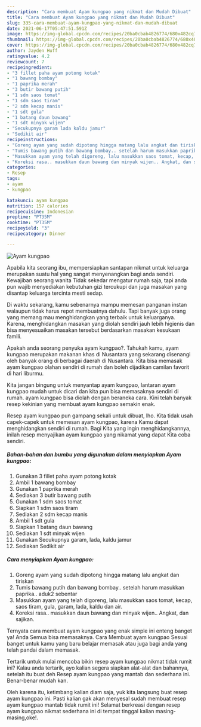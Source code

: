 ```yaml
---
description: "Cara membuat Ayam kungpao yang nikmat dan Mudah Dibuat"
title: "Cara membuat Ayam kungpao yang nikmat dan Mudah Dibuat"
slug: 335-cara-membuat-ayam-kungpao-yang-nikmat-dan-mudah-dibuat
date: 2021-06-17T05:47:51.591Z
image: https://img-global.cpcdn.com/recipes/20ba0cbab4826774/680x482cq70/ayam-kungpao-foto-resep-utama.jpg
thumbnail: https://img-global.cpcdn.com/recipes/20ba0cbab4826774/680x482cq70/ayam-kungpao-foto-resep-utama.jpg
cover: https://img-global.cpcdn.com/recipes/20ba0cbab4826774/680x482cq70/ayam-kungpao-foto-resep-utama.jpg
author: Jayden Huff
ratingvalue: 4.2
reviewcount: 7
recipeingredient:
- "3 fillet paha ayam potong kotak"
- "1 bawang bombay"
- "1 paprika merah"
- "3 butir bawang putih"
- "1 sdm saos tomat"
- "1 sdm saos tiram"
- "2 sdm kecap manis"
- "1 sdt gula"
- "1 batang daun bawang"
- "1 sdt minyak wijen"
- "Secukupnya garam lada kaldu jamur"
- "Sedikit air"
recipeinstructions:
- "Goreng ayam yang sudah dipotong hingga matang lalu angkat dan tiriskan"
- "Tumis bawang putih dan bawang bombay.. setelah harum masukkan paprika.. aduk2 sebentar"
- "Masukkan ayam yang telah digoreng, lalu masukkan saos tomat, kecap, saos tiram, gula, garam, lada, kaldu dan air."
- "Koreksi rasa.. masukkan daun bawang dan minyak wijen.. Angkat, dan sajikan."
categories:
- Resep
tags:
- ayam
- kungpao

katakunci: ayam kungpao 
nutrition: 157 calories
recipecuisine: Indonesian
preptime: "PT35M"
cooktime: "PT35M"
recipeyield: "3"
recipecategory: Dinner

---
```



![Ayam kungpao](https://img-global.cpcdn.com/recipes/20ba0cbab4826774/680x482cq70/ayam-kungpao-foto-resep-utama.jpg)

Apabila kita seorang ibu, mempersiapkan santapan nikmat untuk keluarga merupakan suatu hal yang sangat menyenangkan bagi anda sendiri. Kewajiban seorang  wanita Tidak sekedar mengatur rumah saja, tapi anda pun wajib menyediakan kebutuhan gizi tercukupi dan juga masakan yang disantap keluarga tercinta mesti sedap.

Di waktu  sekarang, kamu sebenarnya mampu memesan panganan instan walaupun tidak harus repot membuatnya dahulu. Tapi banyak juga orang yang memang mau menghidangkan yang terbaik untuk keluarganya. Karena, menghidangkan masakan yang diolah sendiri jauh lebih higienis dan bisa menyesuaikan masakan tersebut berdasarkan masakan kesukaan famili. 



Apakah anda seorang penyuka ayam kungpao?. Tahukah kamu, ayam kungpao merupakan makanan khas di Nusantara yang sekarang disenangi oleh banyak orang di berbagai daerah di Nusantara. Kita bisa memasak ayam kungpao olahan sendiri di rumah dan boleh dijadikan camilan favorit di hari liburmu.

Kita jangan bingung untuk menyantap ayam kungpao, lantaran ayam kungpao mudah untuk dicari dan kita pun bisa memasaknya sendiri di rumah. ayam kungpao bisa diolah dengan beraneka cara. Kini telah banyak resep kekinian yang membuat ayam kungpao semakin enak.

Resep ayam kungpao pun gampang sekali untuk dibuat, lho. Kita tidak usah capek-capek untuk memesan ayam kungpao, karena Kamu dapat menghidangkan sendiri di rumah. Bagi Kita yang ingin menghidangkannya, inilah resep menyajikan ayam kungpao yang nikamat yang dapat Kita coba sendiri.

<!--inarticleads1-->

##### Bahan-bahan dan bumbu yang digunakan dalam menyiapkan Ayam kungpao:

1. Gunakan 3 fillet paha ayam potong kotak
1. Ambil 1 bawang bombay
1. Gunakan 1 paprika merah
1. Sediakan 3 butir bawang putih
1. Gunakan 1 sdm saos tomat
1. Siapkan 1 sdm saos tiram
1. Sediakan 2 sdm kecap manis
1. Ambil 1 sdt gula
1. Siapkan 1 batang daun bawang
1. Sediakan 1 sdt minyak wijen
1. Gunakan Secukupnya garam, lada, kaldu jamur
1. Sediakan Sedikit air




<!--inarticleads2-->

##### Cara menyiapkan Ayam kungpao:

1. Goreng ayam yang sudah dipotong hingga matang lalu angkat dan tiriskan
1. Tumis bawang putih dan bawang bombay.. setelah harum masukkan paprika.. aduk2 sebentar
1. Masukkan ayam yang telah digoreng, lalu masukkan saos tomat, kecap, saos tiram, gula, garam, lada, kaldu dan air.
1. Koreksi rasa.. masukkan daun bawang dan minyak wijen.. Angkat, dan sajikan.




Ternyata cara membuat ayam kungpao yang enak simple ini enteng banget ya! Anda Semua bisa memasaknya. Cara Membuat ayam kungpao Sesuai banget untuk kamu yang baru belajar memasak atau juga bagi anda yang telah pandai dalam memasak.

Tertarik untuk mulai mencoba bikin resep ayam kungpao nikmat tidak rumit ini? Kalau anda tertarik, ayo kalian segera siapkan alat-alat dan bahannya, setelah itu buat deh Resep ayam kungpao yang mantab dan sederhana ini. Benar-benar mudah kan. 

Oleh karena itu, ketimbang kalian diam saja, yuk kita langsung buat resep ayam kungpao ini. Pasti kalian gak akan menyesal sudah membuat resep ayam kungpao mantab tidak rumit ini! Selamat berkreasi dengan resep ayam kungpao nikmat sederhana ini di tempat tinggal kalian masing-masing,oke!.

